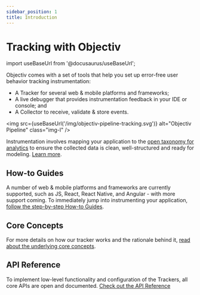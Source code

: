 ```yaml
---
sidebar_position: 1
title: Introduction
---
```

# Tracking with Objectiv
import useBaseUrl from '@docusaurus/useBaseUrl';

Objectiv comes with a set of tools that help you set up error-free user behavior tracking instrumentation:
* A Tracker for several web & mobile platforms and frameworks;
* A live debugger that provides instrumentation feedback in your IDE or console; and
* A Collector to receive, validate & store events.

<img src={useBaseUrl('/img/objectiv-pipeline-tracking.svg')} alt="Objectiv Pipeline" class="img-l" />

Instrumentation involves mapping your application to the [open taxonomy for analytics](/taxonomy) to ensure the collected data is clean, well-structured and ready for modeling. [Learn more](/tracking/core-concepts/overview.md).

## How-to Guides
A number of web & mobile platforms and frameworks are currently supported, such as JS, React, React Native, 
and Angular - with more support coming. To immediately jump into instrumenting your application, [follow the step-by-step How-to Guides](/tracking/how-to-guides/overview.md).

## Core Concepts
For more details on how our tracker works and the rationale behind it, [read about the underlying core concepts](/tracking/core-concepts/overview.md).

## API Reference
To implement low-level functionality and configuration of the Trackers, all core APIs are open and documented. [Check out the API Reference](/tracking/api-reference/overview.mdx)